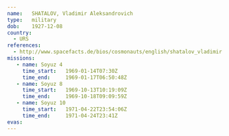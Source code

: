 ```yaml
---
name:	SHATALOV, Vladimir Aleksandrovich 
type:	military
dob:	1927-12-08
country:
  - URS
references:
  - http://www.spacefacts.de/bios/cosmonauts/english/shatalov_vladimir.htm
missions:
   - name: Soyuz 4
     time_start:   1969-01-14T07:30Z
     time_end:     1969-01-17T06:50:48Z
   - name: Soyuz 8
     time_start:   1969-10-13T10:19:09Z
     time_end:     1969-10-18T09:09:59Z
   - name: Soyuz 10
     time_start:   1971-04-22T23:54:06Z
     time_end:     1971-04-24T23:41Z
evas:
---
```

